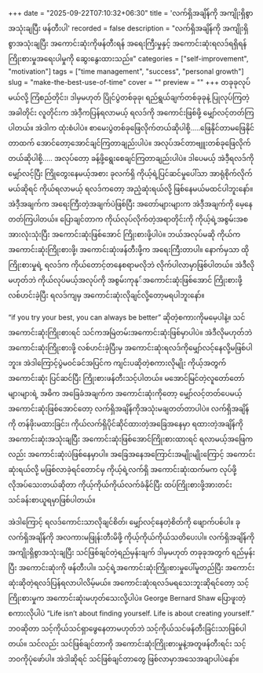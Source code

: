 +++
date = "2025-09-22T07:10:32+06:30"
title = 'လက်ရှိအချိန်ကို အကျိုးရှိစွာအသုံးချပြီး ဖန်တီးပါ'
recorded = false
description = "လက်ရှိအချိန်ကို အကျိုးရှိစွာအသုံးချပြီး အကောင်းဆုံးကိုဖန်တီးရန် အရေးကြီးမှုနှင့် အကောင်းဆုံးရလဒ်ရရှိရန် ကြိုးစားမှုအရေးပါမှုကို ဆွေးနွေးထားသည်။"
categories = ["self-improvement", "motivation"]
tags = ["time management", "success", "personal growth"]
slug = "make-the-best-use-of-time"
cover = ""
preview = ""
+++
တခုခုလုပ်မယ်လို့ ကြံစည်တိုင်း၊ ဒါမှမဟုတ် ပြိုင်ပွဲတစ်ခုခု၊ ရည်ရွယ်ချက်တစ်ခုခုနဲ့ ပြုလုပ်ကြတဲ့အခါတိုင်း လူတိုင်းက အဲဒီ့ကပြန်ရလာမယ့် ရလဒ်ကို အကောင်းဖြစ်ဖို့ မျှော်လင့်တတ်ကြပါတယ်။ အဲဒါက ထုံးစံပါပဲ။ စာမေးပွဲတစ်ခုဖြေလိုက်တယ်ဆိုပါစို့…..ဖြေနိုင်တာမဖြေနိုင်တာထက် အောင်တော့အောင်ချင်ကြတာချည်းပါပဲ။ အလုပ်အင်တာဗျူးတစ်ခုဖြေလိုက်တယ်ဆိုပါစို့….. အလုပ်တော့ ခန့်ဖို့ရွေးစေချင်ကြတာချည်းပါပဲ။ ဒါပေမယ့် အဲဒီ့ရလဒ်ကို မျှော်လင့်ပြီး ကြိုတွေးနေမယ့်အစား ခုလက်ရှိ ကိုယ့်ရဲ့ပြင်ဆင်မှုပေါ်သာ အာရုံစိုက်လိုက်မယ်ဆိုရင် ကိုယ်ရလာမယ့် ရလဒ်ကတော့ အညံ့ဆုံးရယ်လို့ ဖြစ်နေမယ်မထင်ပါဘူးနော်။ အဲဒီ့အချက်က အရေးကြီးတဲ့အချက်ပဲဖြစ်ပြီး အတော်များများက အဲဒီ့အချက်ကို မေ့နေတတ်ကြပါတယ်။
ပြောချင်တာက ကိုယ်လုပ်လိုက်တဲ့အရာတိုင်းကို ကိုယ့်ရဲ့အစွမ်းအစအားလုံးသုံးပြီး အကောင်းဆုံးဖြစ်အောင် ကြိုးစားဖို့ပါပဲ။ ဘယ်အလုပ်မဆို ကိုယ်က အကောင်းဆုံးကြိုးစားဖို့၊ အကောင်းဆုံးဖန်တီးဖို့က အရေးကြီးတာပါ။ နောက်မှသာ ထိုကြိုးစားမှုရဲ့ ရလဒ်က ကိုယ်တောင့်တနေစရာမလိုဘဲ လိုက်ပါလာမှာဖြစ်ပါတယ်။ အဲဒီလိုမဟုတ်ဘဲ ကိုယ်လုပ်မယ့်အလုပ်ကို အစွမ်းကုနု်အကောင်းဆုံးဖြစ်အောင် ကြိုးစားဖို့ လစ်ဟင်းခဲ့ပြီး ရလဒ်ကျမှ အကောင်းဆုံးလိုချင်လို့တော့မရပါဘူးနော်။

“if you try your best, you can always be better” ဆိုတဲ့စကားကိုမမေ့ပါနဲ့။ သင်အကောင်းဆုံးကြိုးစားရင် သင်ကအမြဲတမ်းအကောင်းဆုံးဖြစ်မှာပါပဲ။ အဲဒီလိုမဟုတ်ဘဲ အကောင်းဆုံးကြိုးစားဖို့ လစ်ဟင်းခဲ့ပြီးမှ အကောင်းဆုံးရလဒ်ကိုမျှော်လင့်နေလို့မဖြစ်ပါဘူး။ အဲဒါကြောင့်ပွဲမဝင်ခင်အပြင်က ကျင်းပဆိုတဲ့စကားလိုမျိုး ကိုယ့်အတွက် အကောင်းဆုံး ပြင်ဆင်ပြီး ကြိုးစားဖန်တီးသင့်ပါတယ်။
မအောင်မြင်တဲ့လူတော်တော်များများရဲ့ အဓိက အခြေခံအချက်က အကောင်းဆုံးကိုတော့ မျှော်လင့်တတ်ပေမယ့် အကောင်းဆုံးဖြစ်အောင်တော့ လက်ရှိအချိန်ကိုအသုံးမချတတ်တာပါပဲ။ လက်ရှိအချိန်ကို တန်ဖိုးမထားခြင်း၊ ကိုယ်လက်ရှိပိုင်ဆိုင်ထားတဲ့အခြေအနေမှာ ရထားတဲ့အချိန်ကို အကောင်းဆုံးအသုံးချပြီး အကောင်းဆုံးဖြစ်အောင်ကြိုးစားထားရင် ရလာမယ့်အဖြေကလည်း အကောင်းဆုံးပဲဖြစ်နေမှာပါ။ အခြေအနေအကြောင်းအမျိုးမျိုးကြောင့် အကောင်းဆုံးရယ်လို့ မဖြစ်လာခဲ့ရင်တောင်မှ ကိုယ့်ရဲ့လက်ရှိ အကောင်းဆုံးထက်မက လုပ်ဖို့ လိုအပ်သေးတယ်ဆိုတာ ကိုယ့်ကိုယ်ကိုယ်လက်ခံနိုင်ပြီး ထပ်ကြိုးစားဖို့အားတင်း သင်ခန်းစာယူရမှာဖြစ်ပါတယ်။

အဲဒါကြောင့် ရလဒ်ကောင်းသာလိုချင်စိတ်၊ မျှော်လင့်နေတဲ့စိတ်ကို ဖျောက်ပစ်ပါ။ ခုလက်ရှိအချိန်ကို အလကားမဖြုန်းတီးမိဖို့ ကိုယ့်ကိုယ်ကိုယ်သတိပေးပါ။ လက်ရှိအချိန်ကို အကျိုးရှိစွာအသုံးချပြီး သင်ဖြစ်ချင်တဲ့ရည်မှန်းချက် ဒါမှမဟုတ် တခုခုအတွက် ရည်မှန်းပြီး အကောင်းဆုံးကို ဖန်တီးပါ။ သင့်ရဲ့အကောင်းဆုံးကြိုးစားမှုပေါ်မူတည်ပြီး အကောင်းဆုံးဆိုတဲ့ရလဒ်ပြန်ရလာပါလိမ့်မယ်။ အကောင်းဆုံးရလဒ်မရသေးဘူးဆိုရင်တော့ သင့်ကြိုးစားမှုက အကောင်းဆုံးမဟုတ်သေးလို့ပါပဲ။
George Bernard Shaw ပြောဖူးတဲ့စကားလိုပါပဲ “Life isn’t about finding yourself. Life is about creating yourself.” ဘဝဆိုတာ သင့်ကိုယ်သင်ရှာဖွေနေတာမဟုတ်ဘဲ သင့်ကိုယ်သင်ဖန်တီးခြင်းသာဖြစ်ပါတယ်။ သင်လည်း သင်ဖြစ်ချင်တာကို အကောင်းဆုံးကြိုးစားမှုနဲ့အတူဖန်တီးရင်း သင့်ဘဝကိုပုံဖော်ပါ။ အဲဒါဆိုရင် သင်ဖြစ်ချင်တာတွေ ဖြစ်လာမှာအသေအချာပါပဲနော်။ 